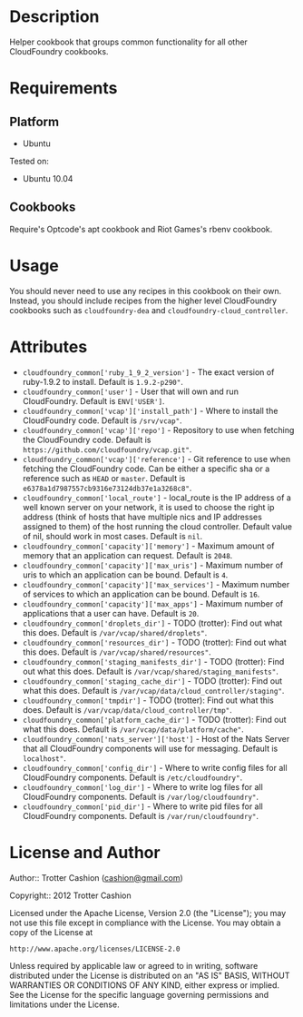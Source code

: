 Description
===========

Helper cookbook that groups common functionality for all other
CloudFoundry cookbooks.

Requirements
============

Platform
--------

* Ubuntu

Tested on:

* Ubuntu 10.04

Cookbooks
---------

Require's Optcode's apt cookbook and Riot Games's rbenv cookbook.

Usage
=====

You should never need to use any recipes in this cookbook on their own.
Instead, you should include recipes from the higher level CloudFoundry
cookbooks such as `cloudfoundry-dea` and
`cloudfoundry-cloud_controller`.

Attributes
==========

* `cloudfoundry_common['ruby_1_9_2_version']` - The exact version of ruby-1.9.2 to install. Default is `1.9.2-p290"`.
* `cloudfoundry_common['user']` - User that will own and run CloudFoundry. Default is `ENV['USER']`.
* `cloudfoundry_common['vcap']['install_path']` - Where to install the CloudFoundry code. Default is `/srv/vcap"`.
* `cloudfoundry_common['vcap']['repo']` - Repository to use when fetching the CloudFoundry code. Default is `https://github.com/cloudfoundry/vcap.git"`.
* `cloudfoundry_common['vcap']['reference']` - Git reference to use when fetching the CloudFoundry code. Can be either a specific sha or a reference such as `HEAD` or `master`. Default is `e6378a1d7987557cb9316e73124db37e1a3268c8"`.
* `cloudfoundry_common['local_route']` - local_route is the IP address of a well known server on your network, it is used to choose the right ip address (think of hosts that have multiple nics and IP addresses assigned to them) of the host running the cloud controller. Default value of nil, should work in most cases. Default is `nil`.
* `cloudfoundry_common['capacity']['memory']` - Maximum amount of memory that an application can request. Default is `2048`.
* `cloudfoundry_common['capacity']['max_uris']` - Maximum number of uris to which an application can be bound. Default is `4`.
* `cloudfoundry_common['capacity']['max_services']` - Maximum number of services to which an application can be bound. Default is `16`.
* `cloudfoundry_common['capacity']['max_apps']` - Maximum number of applications that a user can have. Default is `20`.
* `cloudfoundry_common['droplets_dir']` - TODO (trotter): Find out what this does. Default is `/var/vcap/shared/droplets"`.
* `cloudfoundry_common['resources_dir']` - TODO (trotter): Find out what this does. Default is `/var/vcap/shared/resources"`.
* `cloudfoundry_common['staging_manifests_dir']` - TODO (trotter): Find out what this does. Default is `/var/vcap/shared/staging_manifests"`.
* `cloudfoundry_common['staging_cache_dir']` - TODO (trotter): Find out what this does. Default is `/var/vcap/data/cloud_controller/staging"`.
* `cloudfoundry_common['tmpdir']` - TODO (trotter): Find out what this does. Default is `/var/vcap/data/cloud_controller/tmp"`.
* `cloudfoundry_common['platform_cache_dir']` - TODO (trotter): Find out what this does. Default is `/var/vcap/data/platform/cache"`.
* `cloudfoundry_common['nats_server']['host']` - Host of the Nats Server that all CloudFoundry components will use for messaging. Default is `localhost"`.
* `cloudfoundry_common['config_dir']` - Where to write config files for all CloudFoundry components. Default is `/etc/cloudfoundry"`.
* `cloudfoundry_common['log_dir']` - Where to write log files for all CloudFoundry components. Default is `/var/log/cloudfoundry"`.
* `cloudfoundry_common['pid_dir']` - Where  to write pid files for all CloudFoundry components. Default is `/var/run/cloudfoundry"`.

License and Author
==================

Author:: Trotter Cashion (<cashion@gmail.com>)

Copyright:: 2012 Trotter Cashion

Licensed under the Apache License, Version 2.0 (the "License");
you may not use this file except in compliance with the License.
You may obtain a copy of the License at

    http://www.apache.org/licenses/LICENSE-2.0

Unless required by applicable law or agreed to in writing, software
distributed under the License is distributed on an "AS IS" BASIS,
WITHOUT WARRANTIES OR CONDITIONS OF ANY KIND, either express or implied.
See the License for the specific language governing permissions and
limitations under the License.
